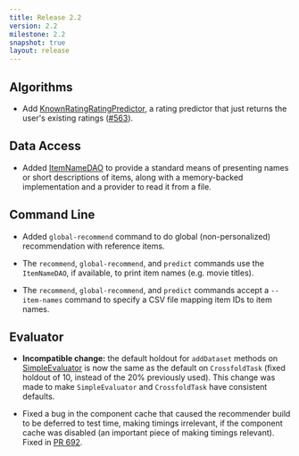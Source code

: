 ```yaml
---
title: Release 2.2
version: 2.2
milestone: 2.2
snapshot: true
layout: release
---
```


## Algorithms

[KnownRatingRatingPredictor]: http://lenskit.org/master/apidocs/org/grouplens/lenskit/predict/KnownRatingRatingPredictor.html

- Add [KnownRatingRatingPredictor][], a rating predictor that just returns the
  user's existing ratings
  ([#563](https://github.com/lenskit/lenskit/issues/563)).

## Data Access

[ItemNameDAO]: http://lenskit.org/master/apidocs/org/grouplens/lenskit/data/dao/ItemNameDAO.html

- Added [ItemNameDAO][] to provide a standard means of presenting names or
  short descriptions of items, along with a memory-backed implementation and a
  provider to read it from a file.

## Command Line

- Added `global-recommend` command to do global (non-personalized)
  recommendation with reference items.

- The `recommend`, `global-recommend`, and `predict` commands use the
  `ItemNameDAO`, if available, to print item names (e.g. movie titles).

- The `recommend`, `global-recommend`, and `predict` commands accept a
  `--item-names` command to specify a CSV file mapping item IDs to item names.

## Evaluator

[SimpleEvaluator]: /apidocs/org/grouplens/lenskit/eval/traintest/SimpleEvaluator.html

-   **Incompatible change:** the default holdout for `addDataset` methods on
    [SimpleEvaluator][] is now the same as the default on `CrossfoldTask`
    (fixed holdout of 10, instead of the 20% previously used).  This change was
    made to make `SimpleEvaluator` and `CrossfoldTask` have consistent
    defaults.

-   Fixed a bug in the component cache that caused the recommender build to be
    deferred to test time, making timings irrelevant, if the component cache
    was disabled (an important piece of making timings relevant).  Fixed in [PR
    692](https://github.com/lenskit/lenskit/pull/629).
